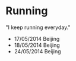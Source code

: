 Running
=======

  "I keep running everyday."

- 17/05/2014 Beijing
- 18/05/2014 Beijing
- 24/05/2014 Beijing
